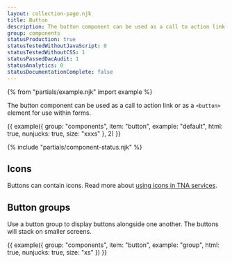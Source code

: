 ```yaml
---
layout: collection-page.njk
title: Button
description: The button component can be used as a call to action link or as a button element for use within forms.
group: components
statusProduction: true
statusTestedWithoutJavaScript: 0
statusTestedWithoutCSS: 1
statusPassedDacAudit: 1
statusAnalytics: 0
statusDocumentationComplete: false
---
```


{% from "partials/example.njk" import example %}

The button component can be used as a call to action link or as a `<button>` element for use within forms.

{{ example({ group: "components", item: "button", example: "default", html: true, nunjucks: true, size: "xxxs" }, 2) }}

{% include "partials/component-status.njk" %}

## Icons

Buttons can contain icons. Read more about [using icons in TNA services](../../styles/icons/).

## Button groups

Use a button group to display buttons alongside one another. The buttons will stack on smaller screens.

{{ example({ group: "components", item: "button", example: "group", html: true, nunjucks: true, size: "xs" }) }}
